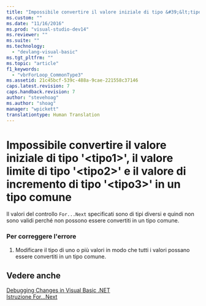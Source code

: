 ```yaml
---
title: "Impossibile convertire il valore iniziale di tipo &#39;&lt;tipo1&gt;&#39;, il valore limite di tipo &#39;&lt;tipo2&gt;&#39; e il valore di incremento di tipo &#39;&lt;tipo3&gt;&#39; in un tipo comune | Microsoft Docs"
ms.custom: ""
ms.date: "11/16/2016"
ms.prod: "visual-studio-dev14"
ms.reviewer: ""
ms.suite: ""
ms.technology: 
  - "devlang-visual-basic"
ms.tgt_pltfrm: ""
ms.topic: "article"
f1_keywords: 
  - "vbrForLoop_CommonType3"
ms.assetid: 21c45bcf-539c-488a-9cae-221558c37146
caps.latest.revision: 7
caps.handback.revision: 7
author: "stevehoag"
ms.author: "shoag"
manager: "wpickett"
translationtype: Human Translation
---
```

# Impossibile convertire il valore iniziale di tipo &#39;&lt;tipo1&gt;&#39;, il valore limite di tipo &#39;&lt;tipo2&gt;&#39; e il valore di incremento di tipo &#39;&lt;tipo3&gt;&#39; in un tipo comune
Il valori del controllo `For...Next` specificati sono di tipi diversi e quindi non sono validi perché non possono essere convertiti in un tipo comune.  
  
### Per correggere l'errore  
  
1.  Modificare il tipo di uno o più valori in modo che tutti i valori possano essere convertiti in un tipo comune.  
  
## Vedere anche  
 [Debugging Changes in Visual Basic .NET](http://msdn.microsoft.com/it-it/0e82bb0d-8bb2-4fe8-87d1-75f24c7cfd75)   
 [Istruzione For...Next](../../visual-basic/language-reference/statements/for-next-statement.md)